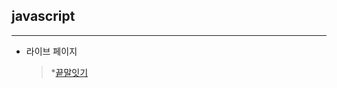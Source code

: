 ## javascript
-------------

- 라이브 페이지
  > *[끝말잇기](https://magracarta.github.io/javascript/%EB%81%9D%EB%A7%90%EC%9E%87%EA%B8%B0/index.html)
